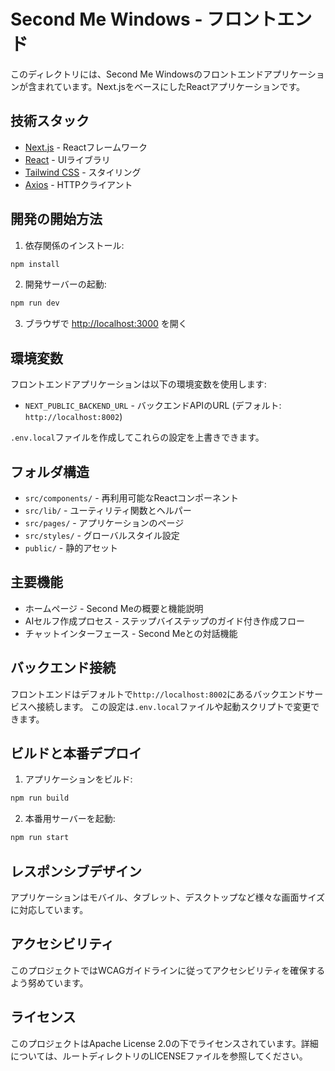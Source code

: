 # Second Me Windows - フロントエンド

このディレクトリには、Second Me Windowsのフロントエンドアプリケーションが含まれています。Next.jsをベースにしたReactアプリケーションです。

## 技術スタック

- [Next.js](https://nextjs.org/) - Reactフレームワーク
- [React](https://reactjs.org/) - UIライブラリ
- [Tailwind CSS](https://tailwindcss.com/) - スタイリング
- [Axios](https://axios-http.com/) - HTTPクライアント

## 開発の開始方法

1. 依存関係のインストール:

```bash
npm install
```

2. 開発サーバーの起動:

```bash
npm run dev
```

3. ブラウザで [http://localhost:3000](http://localhost:3000) を開く

## 環境変数

フロントエンドアプリケーションは以下の環境変数を使用します:

- `NEXT_PUBLIC_BACKEND_URL` - バックエンドAPIのURL (デフォルト: `http://localhost:8002`)

`.env.local`ファイルを作成してこれらの設定を上書きできます。

## フォルダ構造

- `src/components/` - 再利用可能なReactコンポーネント
- `src/lib/` - ユーティリティ関数とヘルパー
- `src/pages/` - アプリケーションのページ
- `src/styles/` - グローバルスタイル設定
- `public/` - 静的アセット

## 主要機能

- ホームページ - Second Meの概要と機能説明
- AIセルフ作成プロセス - ステップバイステップのガイド付き作成フロー
- チャットインターフェース - Second Meとの対話機能

## バックエンド接続

フロントエンドはデフォルトで`http://localhost:8002`にあるバックエンドサービスへ接続します。
この設定は`.env.local`ファイルや起動スクリプトで変更できます。

## ビルドと本番デプロイ

1. アプリケーションをビルド:

```bash
npm run build
```

2. 本番用サーバーを起動:

```bash
npm run start
```

## レスポンシブデザイン

アプリケーションはモバイル、タブレット、デスクトップなど様々な画面サイズに対応しています。

## アクセシビリティ

このプロジェクトではWCAGガイドラインに従ってアクセシビリティを確保するよう努めています。

## ライセンス

このプロジェクトはApache License 2.0の下でライセンスされています。詳細については、ルートディレクトリのLICENSEファイルを参照してください。
